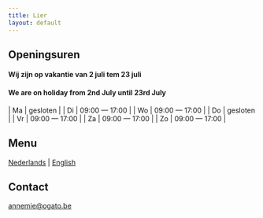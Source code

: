 ```yaml
---
title: Lier
layout: default
---
```


## Openingsuren

#### Wij zijn op vakantie van 2 juli tem 23 juli

#### We are on holiday from 2nd July until 23rd July

| Ma | gesloten |
| Di | 09:00 &mdash; 17:00 |
| Wo | 09:00 &mdash; 17:00 |
| Do | gesloten |
| Vr | 09:00 &mdash; 17:00 |
| Za | 09:00 &mdash; 17:00 |
| Zo | 09:00 &mdash; 17:00 |

## Menu

[Nederlands](/menu/Menu2_20230618.pdf) | [English](/menu/Menu2_20230618_en.pdf)

## Contact

[annemie@ogato.be](mailto:annemie@ogato.be)
